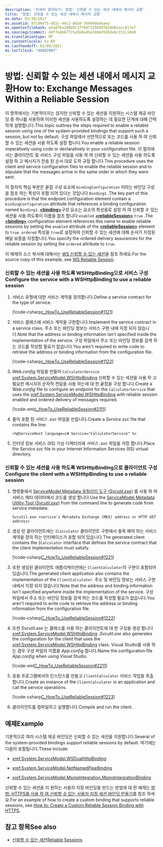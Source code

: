 ```yaml
---
description: '자세히 알아보기: 방법: 신뢰할 수 있는 세션 내에서 메시지 교환'
title: '방법: 신뢰할 수 있는 세션 내에서 메시지 교환'
ms.date: 03/30/2017
ms.assetid: 87cd0e75-dd2c-44c1-8da0-7b494bbdeaea
ms.openlocfilehash: e4a8f6a180b9c2ff9471558997034d02acc817e7
ms.sourcegitcommit: ddf7edb67715a5b9a45e3dd44536dabc153c1de0
ms.translationtype: MT
ms.contentlocale: ko-KR
ms.lasthandoff: 02/06/2021
ms.locfileid: "99802907"
---
```

# <a name="how-to-exchange-messages-within-a-reliable-session"></a><span data-ttu-id="8a8ba-103">방법: 신뢰할 수 있는 세션 내에서 메시지 교환</span><span class="sxs-lookup"><span data-stu-id="8a8ba-103">How to: Exchange Messages Within a Reliable Session</span></span>

<span data-ttu-id="8a8ba-104">이 항목에서는 기본적이지는 않지만 신뢰할 수 있는 세션을 지원하는 시스템 제공 바인딩 중 하나를 사용하여 이러한 세션을 사용하도록 설정하는 데 필요한 단계에 대해 간략하게 설명합니다.</span><span class="sxs-lookup"><span data-stu-id="8a8ba-104">This topic outlines the steps required to enable a reliable session using one of the system-provided bindings that support such a session, but not by default.</span></span> <span data-ttu-id="8a8ba-105">구성 파일에서 선언적으로 또는 코드를 사용 하 여 신뢰할 수 있는 세션을 사용 하도록 설정 합니다.</span><span class="sxs-lookup"><span data-stu-id="8a8ba-105">You enable a reliable session imperatively using code or declaratively in your configuration file.</span></span> <span data-ttu-id="8a8ba-106">이 절차에서는 클라이언트 및 서비스 구성 파일을 사용 하 여 신뢰할 수 있는 세션을 사용 하도록 설정 하 고 메시지가 전송 된 순서 대로 도착 규정 합니다.</span><span class="sxs-lookup"><span data-stu-id="8a8ba-106">This procedure uses the client and service configuration files to enable the reliable session and to stipulate that the messages arrive in the same order in which they were sent.</span></span>

<span data-ttu-id="8a8ba-107">이 절차의 핵심 부분은 끝점 구성 요소에 `bindingConfiguration` 이라는 바인딩 구성을 참조 하는 특성이 포함 되어 있다는 것입니다 `Binding1` .</span><span class="sxs-lookup"><span data-stu-id="8a8ba-107">The key part of this procedure is that the endpoint configuration element contain a `bindingConfiguration` attribute that references a binding configuration named `Binding1`.</span></span> <span data-ttu-id="8a8ba-108">[**\<binding>**](../../configure-apps/file-schema/wcf/bindings.md)구성 요소는 요소의 특성을로 설정 하 여 신뢰할 수 있는 세션을 사용 하도록이 이름을 참조 합니다 `enabled` [**\<reliableSession>**](/previous-versions/dotnet/netframework-4.0/ms731302(v=vs.100)) `true` .</span><span class="sxs-lookup"><span data-stu-id="8a8ba-108">The [**\<binding>**](../../configure-apps/file-schema/wcf/bindings.md) configuration element references this name to enable reliable sessions by setting the `enabled` attribute of the [**\<reliableSession>**](/previous-versions/dotnet/netframework-4.0/ms731302(v=vs.100)) element to `true`.</span></span> <span data-ttu-id="8a8ba-109">`ordered` 특성을 `true`로 설정하여 신뢰할 수 있는 세션에 대해 순서가 지정된 배달 보증을 지정합니다.</span><span class="sxs-lookup"><span data-stu-id="8a8ba-109">You specify the ordered delivery assurances for the reliable session by setting the `ordered` attribute to `true`.</span></span>

<span data-ttu-id="8a8ba-110">이 예제의 소스 복사에 대해서는 [WS 신뢰할 수 있는 세션](../samples/ws-reliable-session.md)을 참조 하세요.</span><span class="sxs-lookup"><span data-stu-id="8a8ba-110">For the source copy of this example, see [WS Reliable Session](../samples/ws-reliable-session.md).</span></span>

### <a name="configure-the-service-with-a-wshttpbinding-to-use-a-reliable-session"></a><span data-ttu-id="8a8ba-111">신뢰할 수 있는 세션을 사용 하도록 WSHttpBinding으로 서비스 구성</span><span class="sxs-lookup"><span data-stu-id="8a8ba-111">Configure the service with a WSHttpBinding to use a reliable session</span></span>

1. <span data-ttu-id="8a8ba-112">서비스 유형에 대한 서비스 계약을 정의합니다.</span><span class="sxs-lookup"><span data-stu-id="8a8ba-112">Define a service contract for the type of service.</span></span>

   [!code-csharp[c_HowTo_UseReliableSession#1121](../../../../samples/snippets/csharp/VS_Snippets_CFX/c_howto_usereliablesession/cs/service.cs#1121)]

1. <span data-ttu-id="8a8ba-113">서비스 클래스에 서비스 계약을 구현합니다.</span><span class="sxs-lookup"><span data-stu-id="8a8ba-113">Implement the service contract in a service class.</span></span> <span data-ttu-id="8a8ba-114">주소 또는 바인딩 정보는 서비스 구현 내에 지정 되지 않습니다.</span><span class="sxs-lookup"><span data-stu-id="8a8ba-114">Note that the address or binding information isn't specified inside the implementation of the service.</span></span> <span data-ttu-id="8a8ba-115">구성 파일에서 주소 또는 바인딩 정보를 검색 하는 코드를 작성할 필요가 없습니다.</span><span class="sxs-lookup"><span data-stu-id="8a8ba-115">You aren't required to write code to retrieve the address or binding information from the configuration file.</span></span>

   [!code-csharp[c_HowTo_UseReliableSession#1122](../../../../samples/snippets/csharp/VS_Snippets_CFX/c_howto_usereliablesession/cs/service.cs#1122)]

1. <span data-ttu-id="8a8ba-116">*Web.config* 파일을 만들어 `CalculatorService` <xref:System.ServiceModel.WSHttpBinding> 신뢰할 수 있는 세션을 사용 하 고 필요한 메시지의 순차적 전달을 사용 하는에 대 한 끝점을 구성 합니다.</span><span class="sxs-lookup"><span data-stu-id="8a8ba-116">Create a *Web.config* file to configure an endpoint for the `CalculatorService` that uses the <xref:System.ServiceModel.WSHttpBinding> with reliable session enabled and ordered delivery of messages required.</span></span>

   [!code-xml[c_HowTo_UseReliableSession#2111](../../../../samples/snippets/csharp/VS_Snippets_CFX/c_howto_usereliablesession/common/web.config#2111)]

1. <span data-ttu-id="8a8ba-117">줄이 포함 된 *서비스 .svc* 파일을 만듭니다.</span><span class="sxs-lookup"><span data-stu-id="8a8ba-117">Create a *Service.svc* file that contains the line:</span></span>

   ```aspx-csharp
   <%@ServiceHost language=c# Service="CalculatorService" %>
   ```

1. <span data-ttu-id="8a8ba-118">인터넷 정보 서비스 (IIS) 가상 디렉터리에 *서비스 .svc* 파일을 저장 합니다.</span><span class="sxs-lookup"><span data-stu-id="8a8ba-118">Place the *Service.svc* file in your Internet Information Services (IIS) virtual directory.</span></span>

### <a name="configure-the-client-with-a-wshttpbinding-to-use-a-reliable-session"></a><span data-ttu-id="8a8ba-119">신뢰할 수 있는 세션을 사용 하도록 WSHttpBinding으로 클라이언트 구성</span><span class="sxs-lookup"><span data-stu-id="8a8ba-119">Configure the client with a WSHttpBinding to use a reliable session</span></span>

1. <span data-ttu-id="8a8ba-120">명령줄에서 [ServiceModel Metadata 유틸리티 도구 (*Svcutil.exe*)](../servicemodel-metadata-utility-tool-svcutil-exe.md) 를 사용 하 여 서비스 메타 데이터에서 코드를 생성 합니다.</span><span class="sxs-lookup"><span data-stu-id="8a8ba-120">Use the [ServiceModel Metadata Utility Tool (*Svcutil.exe*)](../servicemodel-metadata-utility-tool-svcutil-exe.md) from the command line to generate code from service metadata:</span></span>

   ```console
   Svcutil.exe <service's Metadata Exchange (MEX) address or HTTP GET address>
   ```

1. <span data-ttu-id="8a8ba-121">생성 된 클라이언트에는 `ICalculator` 클라이언트 구현에서 충족 해야 하는 서비스 계약을 정의 하는 인터페이스가 포함 되어 있습니다.</span><span class="sxs-lookup"><span data-stu-id="8a8ba-121">The generated client contains the `ICalculator` interface that defines the service contract that the client implementation must satisfy.</span></span>

   [!code-csharp[C_HowTo_UseReliableSession#1221](../../../../samples/snippets/csharp/VS_Snippets_CFX/c_howto_usereliablesession/cs/client.cs#1221)]

1. <span data-ttu-id="8a8ba-122">또한 생성된 클라이언트 애플리케이션에는 `ClientCalculator`의 구현이 포함되어 있습니다.</span><span class="sxs-lookup"><span data-stu-id="8a8ba-122">The generated client application also contains the implementation of the `ClientCalculator`.</span></span> <span data-ttu-id="8a8ba-123">주소 및 바인딩 정보는 서비스 구현 내에서 지정 되지 않습니다.</span><span class="sxs-lookup"><span data-stu-id="8a8ba-123">Note that the address and binding information isn't specified anywhere inside the implementation of the service.</span></span> <span data-ttu-id="8a8ba-124">구성 파일에서 주소 또는 바인딩 정보를 검색 하는 코드를 작성할 필요가 없습니다.</span><span class="sxs-lookup"><span data-stu-id="8a8ba-124">You aren't required to write code to retrieve the address or binding information from the configuration file.</span></span>

   [!code-csharp[C_HowTo_UseReliableSession#1222](../../../../samples/snippets/csharp/VS_Snippets_CFX/c_howto_usereliablesession/cs/client.cs#1222)]

1. <span data-ttu-id="8a8ba-125">또한 *Svcutil.exe* 는 클래스를 사용 하는 클라이언트에 대 한 구성을 생성 합니다 <xref:System.ServiceModel.WSHttpBinding> .</span><span class="sxs-lookup"><span data-stu-id="8a8ba-125">*Svcutil.exe* also generates the configuration for the client that uses the <xref:System.ServiceModel.WSHttpBinding> class.</span></span> <span data-ttu-id="8a8ba-126">Visual Studio를 사용 하는 경우 구성 파일의 이름을 *App.config* 합니다.</span><span class="sxs-lookup"><span data-stu-id="8a8ba-126">Name the configuration file *App.config* when using Visual Studio.</span></span>

   [!code-xml[C_HowTo_UseReliableSession#2211](../../../../samples/snippets/csharp/VS_Snippets_CFX/c_howto_usereliablesession/common/app.config#2211)]

1. <span data-ttu-id="8a8ba-127">응용 프로그램에서의 인스턴스를 만들고 `ClientCalculator` 서비스 작업을 호출 합니다.</span><span class="sxs-lookup"><span data-stu-id="8a8ba-127">Create an instance of the `ClientCalculator` in an application and call the service operations.</span></span>

   [!code-csharp[C_HowTo_UseReliableSession#1223](../../../../samples/snippets/csharp/VS_Snippets_CFX/c_howto_usereliablesession/cs/client.cs#1223)]

1. <span data-ttu-id="8a8ba-128">클라이언트를 컴파일하고 실행합니다.</span><span class="sxs-lookup"><span data-stu-id="8a8ba-128">Compile and run the client.</span></span>

## <a name="example"></a><span data-ttu-id="8a8ba-129">예제</span><span class="sxs-lookup"><span data-stu-id="8a8ba-129">Example</span></span>

<span data-ttu-id="8a8ba-130">기본적으로 여러 시스템 제공 바인딩은 신뢰할 수 있는 세션을 지원합니다.</span><span class="sxs-lookup"><span data-stu-id="8a8ba-130">Several of the system-provided bindings support reliable sessions by default.</span></span> <span data-ttu-id="8a8ba-131">여기에는 다음이 포함됩니다.</span><span class="sxs-lookup"><span data-stu-id="8a8ba-131">These include:</span></span>

- <xref:System.ServiceModel.WSDualHttpBinding>

- <xref:System.ServiceModel.NetNamedPipeBinding>

- <xref:System.ServiceModel.MsmqIntegration.MsmqIntegrationBinding>

<span data-ttu-id="8a8ba-132">신뢰할 수 있는 세션을 지 원하는 사용자 지정 바인딩을 만드는 방법에 대 한 예제는 [방법: HTTPS를 사용 하 여 신뢰할 수 있는 사용자 지정 세션 바인딩 만들기](how-to-create-a-custom-reliable-session-binding-with-https.md)를 참조 하세요.</span><span class="sxs-lookup"><span data-stu-id="8a8ba-132">For an example of how to create a custom binding that supports reliable sessions, see [How to: Create a Custom Reliable Session Binding with HTTPS](how-to-create-a-custom-reliable-session-binding-with-https.md).</span></span>

## <a name="see-also"></a><span data-ttu-id="8a8ba-133">참고 항목</span><span class="sxs-lookup"><span data-stu-id="8a8ba-133">See also</span></span>

- [<span data-ttu-id="8a8ba-134">신뢰할 수 있는 세션</span><span class="sxs-lookup"><span data-stu-id="8a8ba-134">Reliable Sessions</span></span>](reliable-sessions.md)
